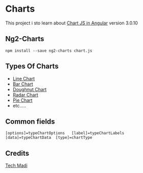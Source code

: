 # Charts

This project  i sto learn about [Chart JS in Angular](https://valor-software.com/ng2-charts/#GeneralInfo) version 3.0.10

## Ng2-Charts

 `npm install --save ng2-charts chart.js`

## Types Of Charts

- [Line Chart](https://valor-software.com/ng2-charts/#LineChart)
- [Bar Chart](https://valor-software.com/ng2-charts/#BarChart)
- [Doughnut Chart](https://valor-software.com/ng2-charts/#DoughnutChart)
- [Radar Chart](https://valor-software.com/ng2-charts/#RadarChart)
- [Pie Chart](https://valor-software.com/ng2-charts/#PieChart)
- etc.....

## Common fields

 `[options]=typeChartOptions   [label]=typeChartLabels   [data]=typeChartData  [type]=chartType` 

## Credits

[Tech Madi](https://github.com/TechMadi)

